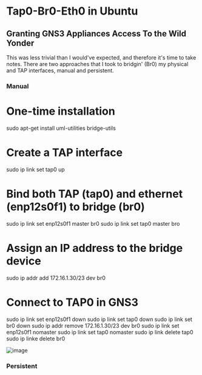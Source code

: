 # Tap0-Br0-Eth0 in Ubuntu
## Granting GNS3 Appliances Access To the Wild Yonder

This was less trivial than I would've expected, and therefore it's time to take notes. There are two approaches that I took to bridgin' (Br0) my physical and TAP interfaces, manual and persistent.

### Manual
# One-time installation
sudo apt-get install uml-utilities bridge-utils

# Create a TAP interface
sudo ip link set tap0 up

# Bind both TAP (tap0) and ethernet (enp12s0f1) to bridge (br0)
sudo ip link set enp12s0f1 master br0
sudo ip link set tap0 master bro

# Assign an IP address to the bridge device
sudo ip addr add 172.16.1.30/23 dev br0

# Connect to TAP0 in GNS3


sudo ip link set enp12s0f1 down
sudo ip link set tap0 down
sudo ip link set br0 down
sudo ip addr remove 172.16.1.30/23 dev br0
sudo ip link set enp12s0f1 nomaster
sudo ip link set tap0 nomaster
sudo ip link delete tap0
sudo ip linke delete br0

![image](https://github.com/user-attachments/assets/b50f72b6-5a75-4c17-9a5b-ff95f5658239)

### Persistent
